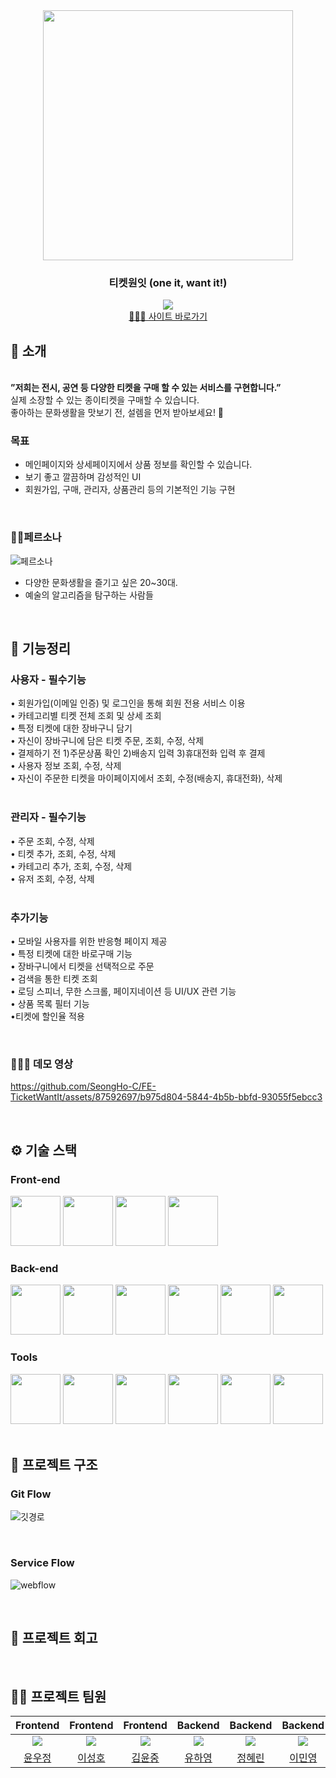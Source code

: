 <div align="center">

<!-- logo -->
<img src="https://github.com/SeongHo-C/FE-TicketWantIt/assets/83394485/d6285bb3-bfa7-4269-a5db-a320ad7b8167" width="400"/>

### 티켓원잇 (one it, want it!)  
[<img src="https://img.shields.io/badge/프로젝트 기간-2023.04.17~진행중-0090f6?style=flat&logoColor=white" />]()
<br />
[🧑🏻‍💻 사이트 바로가기](https://ticketwantit.shop/) 
</div> 

## 📝 소개
<br />
<b>”저희는 전시, 공연 등 다양한 티켓을 구매 할 수 있는 서비스를 구현합니다.”</b> <br />
실제 소장할 수 있는 종이티켓을 구매할 수 있습니다.<br />
좋아하는 문화생활을 맛보기 전, 설렘을 먼저 받아보세요! 🤗
<br />

### 목표
- 메인페이지와 상세페이지에서 상품 정보를 확인할 수 있습니다.
- 보기 좋고 깔끔하며 감성적인 UI
- 회원가입, 구매, 관리자, 상품관리 등의 기본적인 기능 구현

<br />

### 👧🏻페르소나
![페르소나](https://github.com/SeongHo-C/FE-TicketWantIt/assets/87592697/2d32d1b2-c861-4f92-a6ec-d41b1aaef29b)
- 다양한 문화생활을 즐기고 싶은 20~30대.
- 예술의 알고리즘을 탐구하는 사람들

<br />

## 📌 기능정리

### 사용자 - 필수기능
• 회원가입(이메일 인증) 및 로그인을 통해 회원 전용 서비스 이용
<br />
• 카테고리별 티켓 전체 조회 및 상세 조회
<br />
• 특정 티켓에 대한 장바구니 담기
<br />
• 자신이 장바구니에 담은 티켓 주문, 조회, 수정, 삭제
<br />
• 결제하기 전 1)주문상품 확인 2)배송지 입력 3)휴대전화 입력 후 결제
<br />
• 사용자 정보 조회, 수정, 삭제
<br />
• 자신이 주문한 티켓을 마이페이지에서 조회, 수정(배송지, 휴대전화), 삭제
<br />
<br />
### 관리자 - 필수기능
• 주문 조회, 수정, 삭제
<br />
• 티켓 추가, 조회, 수정, 삭제
<br />
• 카테고리 추가, 조회, 수정, 삭제 
<br />
• 유저 조회, 수정, 삭제
<br />
<br />
### 추가기능
• 모바일 사용자를 위한 반응형 페이지 제공
<br />
• 특정 티켓에 대한 바로구매 기능
<br />
• 장바구니에서 티켓을 선택적으로 주문
<br />
• 검색을 통한 티켓 조회
<br />
• 로딩 스피너, 무한 스크롤, 페이지네이션 등 UI/UX 관련 기능
<br />
• 상품 목록 필터 기능
<br />
•티켓에 할인율 적용


<br />


### 👩🏻‍💻 데모 영상
https://github.com/SeongHo-C/FE-TicketWantIt/assets/87592697/b975d804-5844-4b5b-bbfd-93055f5ebcc3

<br />

## ⚙ 기술 스택
### Front-end
<div>
<img src="https://github.com/yewon-Noh/readme-template/blob/main/skills/HTMLCSS.png?raw=true" width="80">
<img src="https://github.com/yewon-Noh/readme-template/blob/main/skills/JavaScript.png?raw=true" width="80">
<img src="https://github.com/yewon-Noh/readme-template/blob/main/skills/Axios.png?raw=true" width="80">
<img src="https://github.com/yewon-Noh/readme-template/blob/main/skills/JWT.png?raw=true" width="80">
</div>

### Back-end
<div>
<img src="https://github.com/yewon-Noh/readme-template/blob/main/skills/NodeJS.png?raw=true" width="80">
<img src="https://github.com/yewon-Noh/readme-template/blob/main/skills/ExpressJS.png?raw=true" width="80">
<img src="https://github.com/yewon-Noh/readme-template/blob/main/skills/MongoDB.png?raw=true" width="80">
<img src="https://github.com/yewon-Noh/readme-template/blob/main/skills/Mongoose.png?raw=true" width="80">
<img src="https://github.com/yewon-Noh/readme-template/blob/main/skills/Nginx.png?raw=true" width="80">
<img src="https://github.com/yewon-Noh/readme-template/blob/main/skills/JWT.png?raw=true" width="80">
</div>

### Tools
<div>
<img src="https://github.com/yewon-Noh/readme-template/blob/main/skills/Github.png?raw=true" width="80">
<img src="https://github.com/yewon-Noh/readme-template/blob/main/skills/GitLab.png?raw=true" width="80">
<img src="https://github.com/yewon-Noh/readme-template/blob/main/skills/Notion.png?raw=true" width="80">
<img src="https://github.com/yewon-Noh/readme-template/blob/main/skills/Discord.png?raw=true" width="80">
<img src="https://github.com/yewon-Noh/readme-template/blob/main/skills/Figma.png?raw=true" width="80">
<img src="https://github.com/yewon-Noh/readme-template/blob/main/skills/GatherTown.png?raw=true" width="80">

</div>

<br />

## 🔗 프로젝트 구조
### Git Flow

![깃경로](https://github.com/SeongHo-C/FE-TicketWantIt/assets/87592697/920dd7e7-985e-46b4-90cc-0b292ec82599)

<br />

### Service Flow
![webflow](https://github.com/SeongHo-C/FE-TicketWantIt/assets/87592697/e312e9e7-e27a-4740-82e2-fc3d09d9bd4b)

<br />

## 💚 프로젝트 회고

<br />

## 💁‍♂️ 프로젝트 팀원

|Frontend|Frontend|Frontend|Backend|Backend|Backend|
|:---:|:---:|:---:|:---:|:---:|:---:|
| ![](https://github.com/younu-Yun.png?size=120)| ![](https://github.com/SeongHo-C.png?size=120) | ![](https://github.com/YunJ96.png?size=120) | ![](https://github.com/yooha0518.png?size=120) | ![](https://github.com/02rynn.png?size=120) | ![](https://github.com/zhal7779.png?size=120) | 
|[윤우정](https://github.com/younu-Yun)|[이성호](https://github.com/SeongHo-C)|[김윤중](https://github.com/YunJ96)|[유하영](https://github.com/yooha0518)|[정혜린](https://github.com/02rynn)|[이민영](https://github.com/zhal7779)|
